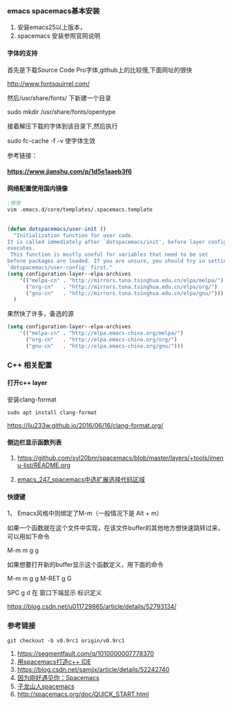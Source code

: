 



### emacs spacemacs基本安装

1. 安装emacs25以上版本，
2. spacemacs 安装参照官网说明



#### 字体的支持

首先是下载Source Code Pro字体,github上的比较慢,下面网址的很快

http://www.fontsquirrel.com/

然后/usr/share/fonts/ 下新建一个目录

sudo mkdir /usr/share/fonts/opentype

接着解压下载的字体到该目录下,然后执行

sudo fc-cache -f -v       使字体生效



参考链接：

#### https://www.jianshu.com/p/1d5e1aaeb3f6

#### 网络配置使用国内镜像



```lisp
;修改  
vim .emacs.d/core/templates/.spacemacs.template  
  
  
(defun dotspacemacs/user-init ()  
  "Initialization function for user code.  
It is called immediately after `dotspacemacs/init', before layer configuration  
executes.  
 This function is mostly useful for variables that need to be set  
before packages are loaded. If you are unsure, you should try in setting them in  
`dotspacemacs/user-config' first."  
(setq configuration-layer--elpa-archives  
    '(("melpa-cn" . "http://mirrors.tuna.tsinghua.edu.cn/elpa/melpa/")  
      ("org-cn"   . "http://mirrors.tuna.tsinghua.edu.cn/elpa/org/")  
      ("gnu-cn"   . "http://mirrors.tuna.tsinghua.edu.cn/elpa/gnu/")))  
  )  
```



果然快了许多，备选的源

```lisp
(setq configuration-layer--elpa-archives
    '(("melpa-cn" . "http://elpa.emacs-china.org/melpa/")
      ("org-cn"   . "http://elpa.emacs-china.org/org/")
      ("gnu-cn"   . "http://elpa.emacs-china.org/gnu/")))
```



### C++  相关配置

#### 打开c++ layer



安装clang-format

```
sudo apt install clang-format
```

https://liu233w.github.io/2016/06/16/clang-format.org/





#### 侧边栏显示函数列表

1. https://github.com/syl20bnr/spacemacs/blob/master/layers/+tools/imenu-list/README.org







1. [emacs_247_spacemacs中选扩展选择代码区域](https://blog.csdn.net/grey_csdn/article/details/82974910)

#### 快捷键

1， Emacs风格中则绑定了M-m（一般情况下是 Alt + m）

如果一个函数就在这个文件中实现，在该文件buffer的其他地方想快速跳转过来，可以用如下命令

M-m m g g

如果想要打开新的buffer显示这个函数定义，用下面的命令

M-m m g g      M-RET g G



SPC   g  d     在 窗口下端显示 标识定义





https://blog.csdn.net/u011729865/article/details/52793134/



### 参考链接

```
git checkout -b v0.9rc1 origin/v0.9rc1
```









1. https://segmentfault.com/q/1010000007778370
2. [用spacemacs打造c++ IDE](https://blog.csdn.net/csfreebird/article/details/71194235)
3. https://blog.csdn.net/samjjx/article/details/52242740
4. [因为刚好遇见你：Spacemacs](https://www.jianshu.com/p/8a8a35596b9d)
5. [子龙山人spacemacs](https://zilongshanren.com/blog/2015-12-06-spacemacs-rocks.html)
6. http://spacemacs.org/doc/QUICK_START.html

